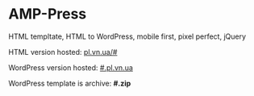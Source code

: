 # AMP-Press

HTML templtate, HTML to WordPress, mobile first, pixel perfect, jQuery

HTML version hosted: <a href="#">pl.vn.ua/#</a>

WordPress version hosted: <a href="http://pl.vn.ua/">#.pl.vn.ua</a>

WordPress template is archive: <strong>#.zip</strong>
